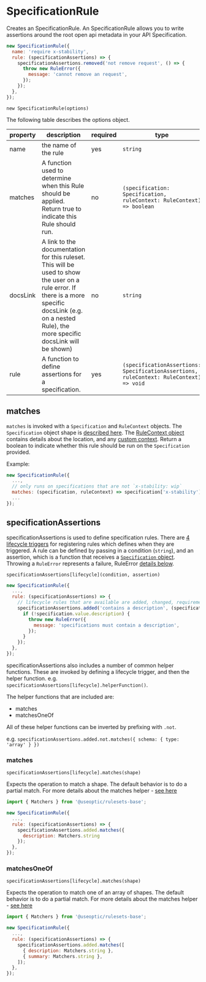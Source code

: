 # SpecificationRule

Creates an SpecificationRule. An SpecificationRule allows you to write assertions around the root open api metadata in your API Specification.

```javascript
new SpecificationRule({
  name: 'require x-stability',
  rule: (specificationAssertions) => {
    specificationAssertions.removed('not remove request', () => {
      throw new RuleError({
        message: 'cannot remove an request',
      });
    });
  },
});
```

`new SpecificationRule(options)`

The following table describes the options object.

| property | description                                                                                                                                                                                               | required | type                                                                   |
| -------- | --------------------------------------------------------------------------------------------------------------------------------------------------------------------------------------------------------- | -------- | ---------------------------------------------------------------------- |
| name     | the name of the rule                                                                                                                                                                                      | yes      | `string`                                                               |
| matches  | A function used to determine when this Rule should be applied. Return true to indicate this Rule should run.                                                                                              | no       | `(specification: Specification, ruleContext: RuleContext) => boolean`              |
| docsLink | A link to the documentation for this ruleset. This will be used to show the user on a rule error. If there is a more specific docsLink (e.g. on a nested Rule), the more specific docsLink will be shown) | no       | `string`                                                               |
| rule     | A function to define assertions for a specification.                                                                                                                                                      | yes      | `(specificationAssertions: SpecificationAssertions, ruleContext: RuleContext) => void` |

## matches

`matches` is invoked with a `Specification` and `RuleContext` objects. The `Specification` object shape is [described here](./DataShapes.md#specification). The [RuleContext object](./DataShapes.md#rulecontext) contains details about the location, and any [custom context](./Reference.md#custom-context). Return a boolean to indicate whether this rule should be run on the `Specification` provided.

Example:

```javascript
new SpecificationRule({
  ...,
  // only runs on specifications that are not `x-stability: wip`
  matches: (specification, ruleContext) => specification['x-stability'] !== 'wip',
  ...
});
```

## specificationAssertions

specificationAssertions is used to define specification rules. There are [4 lifecycle triggers](./Reference.md#assertions) for registering rules which defines when they are triggered. A rule can be defined by passing in a condition (`string`), and an assertion, which is a function that receives a [`Specification` object](./DataShapes.md#specification). Throwing a `RuleError` represents a failure, RuleError [details below](./Reference.md#rule-error).

`specificationAssertions[lifecycle](condition, assertion)`

```javascript
new SpecificationRule({
  ...,
  rule: (specificationAssertions) => {
    // lifecycle rules that are available are added, changed, requirement and removed
    specificationAssertions.added('contains a description', (specification) => {
      if (!specification.value.description) {
        throw new RuleError({
          message: 'specifications must contain a description',
        });
      }
    });
  },
});
```

specificationAssertions also includes a number of common helper functions. These are invoked by defining a lifecycle trigger, and then the helper function. e.g. `specificationAssertions[lifecycle].helperFunction()`.

The helper functions that are included are:

- matches
- matchesOneOf

All of these helper functions can be inverted by prefixing with `.not`.

e.g. `specificationAssertions.added.not.matches({ schema: { type: 'array' } })`

### matches

`specificationAssertions[lifecycle].matches(shape)`

Expects the operation to match a shape. The default behavior is to do a partial match. For more details about the matches helper - [see here](./Reference.md#matcher-helpers)

```javascript
import { Matchers } from '@useoptic/rulesets-base';

new SpecificationRule({
  ...,
  rule: (specificationAssertions) => {
    specificationAssertions.added.matches({
      description: Matchers.string
    });
  },
});
```

### matchesOneOf

`specificationAssertions[lifecycle].matches(shape)`

Expects the operation to match one of an array of shapes. The default behavior is to do a partial match. For more details about the matches helper - [see here](./Reference.md#matcher-helpers)

```javascript
import { Matchers } from '@useoptic/rulesets-base';

new SpecificationRule({
  ...,
  rule: (specificationAssertions) => {
    specificationAssertions.added.matches([
      { description: Matchers.string },
      { summary: Matchers.string },
    ]);
  },
});
```
